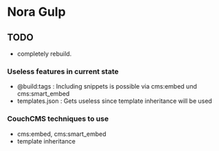 # Nora Gulp

## TODO
- completely rebuild. 

### Useless features in current state
- @build:tags : Including snippets is possible via cms:embed und cms:smart_embed
- templates.json : Gets useless since template inheritance will be used

### CouchCMS techniques to use
- cms:embed, cms:smart_embed
- template inheritance
